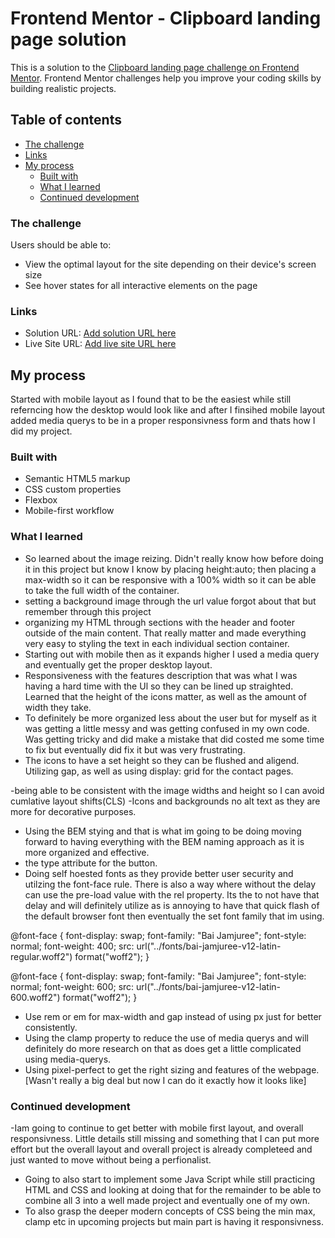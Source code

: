 # Frontend Mentor - Clipboard landing page solution

This is a solution to the [Clipboard landing page challenge on Frontend Mentor](https://www.frontendmentor.io/challenges/clipboard-landing-page-5cc9bccd6c4c91111378ecb9). Frontend Mentor challenges help you improve your coding skills by building realistic projects. 

## Table of contents

  - [The challenge](#the-challenge)
  - [Links](#links)
- [My process](#my-process)
  - [Built with](#built-with)
  - [What I learned](#what-i-learned)
  - [Continued development](#continued-development)



### The challenge

Users should be able to:

- View the optimal layout for the site depending on their device's screen size
- See hover states for all interactive elements on the page

### Links

- Solution URL: [Add solution URL here]([https://your-solution-url.com](https://github.com/xscapefromme/clipboard-landing-page.git))
- Live Site URL: [Add live site URL here]([https://your-live-site-url.com](https://clipboard-landing-page-gules-eight.vercel.app/))

## My process
Started with mobile layout as I found that to be the easiest while still referncing how the desktop would look like and after I finsihed mobile layout added media querys to be in a proper responsivness form and thats how I did my project.

### Built with

- Semantic HTML5 markup
- CSS custom properties
- Flexbox
- Mobile-first workflow

### What I learned

- So learned about the image reizing. Didn't really know how before doing it in this project but know I know by placing height:auto; then placing a max-width so it can be responsive with a 100% width so it can be able to take the full width of the container.
- setting a background image through the url value forgot about that but remember through this project
- organizing my HTML through sections with the header and footer outside of the main content. That really matter and made everything very easy to styling the text in each individual section container.
- Starting out with mobile then as it expands higher I used a media query and eventually get the proper desktop layout.
- Responsiveness with the features description that was what I was having a hard time with the Ul so they can be lined up straighted. Learned that the height of the icons matter, as well as the amount of width they take.
- To definitely be more organized less about the user but for myself as it was getting a little messy and was getting confused in my own code. Was getting tricky and did make a mistake that did costed me some time to fix but eventually did fix it but was very frustrating.
- The icons to have a set height so they can be flushed and aligend. Utilizing gap, as well as using display: grid for the contact pages.

-being able to be consistent with the image widths and height so I can avoid cumlative layout shifts(CLS)
-Icons and backgrounds no alt text as they are more for decorative purposes.
- Using the BEM stying and that is what im going to be doing moving forward to having everything with the BEM naming approach as it is more organized and effective.
- the type attribute for the button.
- Doing self hoested fonts as they provide better user security and utilzing the font-face rule. There is also a way where without the delay can use the pre-load value with the rel property. <link rel="preload"> Its the to not have that delay and will definitely utilize as is annoying to have that quick flash of the default browser font then eventually the set font family that im using.

@font-face {
  font-display: swap;
  font-family: "Bai Jamjuree";
  font-style: normal;
  font-weight: 400;
  src: url("../fonts/bai-jamjuree-v12-latin-regular.woff2") format("woff2");
}

@font-face {
  font-display: swap;
  font-family: "Bai Jamjuree";
  font-style: normal;
  font-weight: 600;
  src: url("../fonts/bai-jamjuree-v12-latin-600.woff2") format("woff2");
}
<link
  rel="preload"
  href="../fonts/bai-jamjuree-v12-latin-regular.woff2"
  as="font"
  type="font/woff2"
  crossorigin
/>

<link
  rel="preload"
  href="../fonts/bai-jamjuree-v12-latin-600.woff2"
  as="font"
  type="font/woff2"
  crossorigin
/>



- Use rem or em for max-width and gap instead of using px just for better consistently.
- Using the clamp property to reduce the use of media querys and will definitely do more research on that as does get a little complicated using media-querys.
- Using pixel-perfect to get the right sizing and features of the webpage.[Wasn't really a big deal but now I can do it exactly how it looks like]




### Continued development

-Iam going to continue to get better with mobile first layout, and overall responsivness. Little details still missing and something that I can put more effort but the overall layout and overall project is already completeed and just wanted to move without being a perfionalist. 
- Going to also start to implement some Java Script while still practicing HTML and CSS and looking at doing that for the remainder to be able to combine all 3 into a well made project and eventually one of my own.
- To also grasp the deeper modern concepts of CSS being the min max, clamp etc in upcoming projects but main part is having it responsivness.





